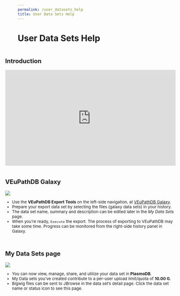 ```yaml
---
permalink: /user_datasets_help
title: User Data Sets Help
---
```

<style>

.flex-container {
  display: flex;
  flex-wrap: wrap;
  justify-content: center;
  font-size: 95%;
}
.flex-container div {
  margin: 0 1em 1em 0;
  padding: 0 1em 1em;
}
.flex-container div button {
  padding: 0.5em;
}
.flex-container div button a {
  text-decoration: none;
}

</style>

<h1>User Data Sets Help</h1>

<div class="static-content flex-container">


<div class="row UserDataset-Help"><div class="box xs-12"><h2>Introduction</h2><iframe src="https://www.youtube-nocookie.com/embed/igQZHjRBqV0" frameborder="0" allow="accelerometer; autoplay; clipboard-write; encrypted-media; gyroscope; picture-in-picture" width="560" height="315"></iframe></div><div class="box xs-12 md-6"><h2>VEuPathDB Galaxy</h2><img src="/plasmo/bundles/modern/32385bcebfb710b38539e54a16fafba6.jpg"><ul><li>Use the <b>VEuPathDB Export Tools</b> on the left-side navigation, at <a class="wdk-ReactRouterLink" href="/plasmo/app/galaxy-orientation">VEuPathDB Galaxy</a>.</li><li>Prepare your export data set by selecting the files (galaxy data sets) in your history. </li><li>The data set name, summary and description can be edited later in the <i>My Data Sets</i> page.</li><li>When you’re ready, <code>Execute</code> the export. The process of exporting to VEuPathDB may take some time. Progress can be monitored from the right-side history panel in Galaxy.</li></ul></div><div class="box xs-12 md-6"><h2>My Data Sets page</h2><img src="/plasmo/bundles/modern/aa2aaaa661675ed02ab1edb4570144d2.jpg"><ul><li>You can now view, manage, share, and utilize your data set in <b>PlasmoDB</b>.</li><li>My Data sets you’ve created contribute to a per-user upload limit/quota of <b>10.00 G</b>.</li><li> Bigwig files can be sent to JBrowse in the data set’s detail page. Click the data set name or status icon to see this page.</li></ul></div></div>


</div>
